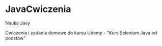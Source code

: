 # JavaCwiczenia
Nauka Javy

Cwiczenia i zadania domowe do kursu Udemy - "Kurs Selenium Java od podstaw"
